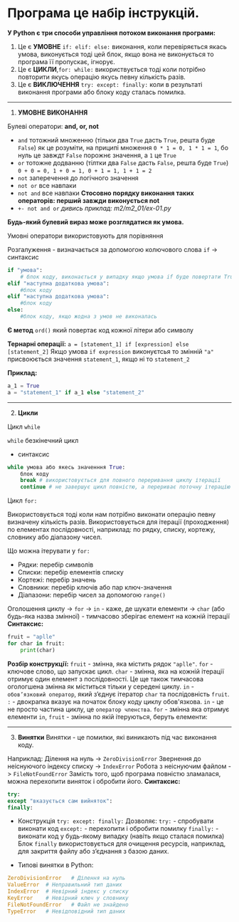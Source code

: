 
# Програма це набір інструкцій.

**У Python є три способи управління потоком виконання програми:**

1. Це є **УМОВНЕ** `if: elif: else:` виконання, коли перевіряється якась умова, виконується тоді цей блок, якщо вона не виконується то програма її пропускає, ігнорує.
2. Це є **ЦИКЛИ**,`for: while:` використвується тоді коли потрібно повторити якусь операцію якусь певну кількість разів.
3. Це є **ВИКЛЮЧЕННЯ** `try: except: finally:` коли в результаті виконання програми або блоку коду сталась помилка.

---
1. **УМОВНЕ ВИКОНАННЯ**

Булеві оператори:
**and, or, not**

- `and`  тотожний множенню (тільки два `True` дасть `True`, решта буде `False`) як це розуміти, на приципі множення
  `0 * 1 = 0, 1 * 1 = 1`, бо нуль це завждт `False` порожнє значення, а `1` це `True`
- `or` тотожне додванню (тілтки два `False` дасть `False`, решта буде `True`)
  `0 + 0 = 0, 1 + 0 = 1, 0 + 1 = 1, 1 + 1 = 2`
- `not` заперечення до логічного значення 
- `not or`  все навпаки
- `not and`  все навпаки
**Стосовно порядку виконання таких операторів: перший завжди виконується not**
- `+- not and or`
*дивись приклад: m2/m2_01/ex-01.py*

**Будь-який булевий вираз може розглядатися як умова.** 

Умовні оператори використовують для порівняння

Розгалуження - визначається за допомогою колючового слова `if` -> синтаксис
```python
if "умова":
    # блок коду, виконається у випадку якщо умова if буде повертати True
elif "наступна додаткова умова":
    #блок коду
elif "наступна додаткова умова":
    #блок коду
else:
    #блок коду, якщо жодна з умов не виконалась
```

**Є метод** `ord()` який повертає код кожної літери або символу

**Тернарні операції:** 
`a = [statement_1] if [expression] else [statement_2]`
Якщо умова `if expression` виконуєтсья то змінній `"a"` присвоюється значення `statement_1`, якщо ні то `statement_2`

**Приклад:**
```python
a_1 = True
a = "statement_1" if a_1 else "statement_2"
```
---
2. **Цикли**

Цикл `while`

`while` безкінечний цикл
- синтаксис
```python
while умова або якесь значенння True: 
    блок коду
    break # використовується для повного переривання циклу ітерації
    continue # не завершує цикл повністю, а перериває поточну ітерацію та повертається на початок циклу
```

Цикл `for:` 

Використовується тоді коли нам потрібно виконати операцію певну визначену кількість разів. Використовується для ітерації (проходження) по елементах послідовності, наприклад: по рядку, списку, кортежу, словнику або діапазону чисел.

Що можна ітерувати у `for:`
- Рядки: перебір символів
- Списки: перебір елементів списку
- Кортежі: перебір значень
- Словники: перебір ключів або пар ключ-значення
- Діапазони: перебір чисел за допомогою `range()`

Оголошення циклу -> `for` -> `in` - каже, де шукати елементи -> `char` (або будь-яка назва змінної) - тимчасово зберігає елемент на кожній ітерації
**Синтаксис:**
```python
fruit = "aplle"
for char in fruit:
    print(char)
```
**Розбір конструкції:**
`fruit` - змінна, яка містить рядок `"aplle"`.
`for` - ключове слово, що запускає цикл.
`char` - змінна, яка на кожній ітерації отримує один елемент з послідовності. Це ще також тимчасова огологшена змінна як міститься тільки у середені циклу.
`in` - `обов’язковий оператор`, який з’єднує ітератор `char` та послідовність `fruit`.
`:` - двокрапка вказує на початок блоку коду циклу обов'язкова. 
`in` - це не просто частина циклу, це `оператор членства`.
`for` - змінна яка отримує елементи `in`, `fruit` - змінна по якій ітеруються, беруть елементи:

---
3. **Винятки** 
Винятки - це помилки, які виникають під час виконання коду.

Наприклад:
Ділення на нуль -> `ZeroDivisionError`
Звернення до неіснуючого індексу списку -> `IndexError`
Робота з неіснуючим файлом -> `FileNotFoundError`
Замість того, щоб програма повністю зламалася, можна перехопити виняток і обробити його.
**Синтаксис:**
```python 
try:
except "вказується сам вийняток":
finally:
```
- Конструкція `try: except: finally:`
Дозволяє:
`try:` - спробувати виконати код
`except:` - перехопити і обробити помилку
`finally:` - виконати код у будь-якому випадку (навіть якщо сталася помилка)
Блок `finally` використовується для очищення ресурсів, наприклад, для закриття файлу або з’єднання з базою даних.

- Типові винятки в Python:
```python
ZeroDivisionError	# Ділення на нуль
ValueError	# Неправильний тип даних
IndexError	# Невірний індекс у списку
KeyError	# Невірний ключ у словнику
FileNotFoundError	# Файл не знайдено
TypeError	# Невідповідний тип даних
```